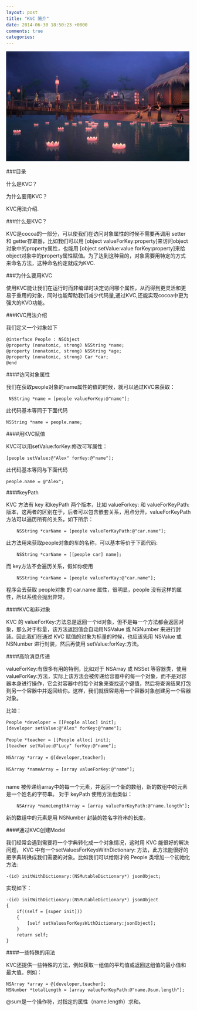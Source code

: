 ```yaml
---
layout: post
title: "KVC 简介"
date: 2014-06-30 18:50:23 +0800
comments: true
categories: 
---
```


![](/images/2d7462592d67a98dbffc700f70ae01d4423b1c1256049.png)

###目录

什么是KVC？
	
为什么要用KVC？
	
KVC用法介绍.
	
	
###什么是KVC？


KVC是cocoa的一部分，可以使我们在访问对象属性的时候不需要再调用 setter 和 getter存取器，比如我们可以用 [object valueForKey:property]来访问object对象中的property属性，也能用 [object setValue:value forKey:property]来给object对象中的property属性赋值。为了达到这种目的，对象需要用特定的方式来命名方法，这种命名约定就成为KVC.

###为什么要用KVC

使用KVC能让我们在运行时而非编译时决定访问哪个属性，从而得到更灵活和更易于重用的对象，同时也能帮助我们减少代码量,通过KVC,还能实现cocoa中更为强大的KVO功能。

###KVC用法介绍

我们定义一个对象如下

```objc
@interface People : NSObject
@property (nonatomic, strong) NSString *name;
@property (nonatomic, strong) NSString *age;
@property (nonatomic, strong) Car *car;
@end
```

####访问对象属性

我们在获取people对象的name属性的值的时候，就可以通过KVC来获取：

```objc
 NSString *name = [people valueForKey:@"name"];
```

此代码基本等同于下面代码

```objc
NSString *name = people.name;
```
####用KVC赋值

KVC可以用setValue:forKey:修改可写属性：

```objc
[people setValue:@"Alex" forKey:@"name"];
```
此代码基本等同与下面代码

```objc
people.name = @"Alex";
```
####keyPath

KVC 方法有 key 和keyPath 两个版本，比如 valueForkey: 和 valueForKeyPath:版本，这两者的区别在于，后者可以包含嵌套关系，用点分开，valueForKeyPath方法可以遍历所有的关系，如下所示：

```objc
	NSString *carName = [people valueForKayPath:@"car.name"];
```
此方法用来获取people对象的车的名称，可以基本等价于下面代码:

```objc
	NSString *carName = [[people car] name];
```
而 key方法不会遍历关系，假如你使用

```objc
	NSString *carName = [people valueForKay:@"car.name"];
```
程序会去获取 people对象 的 car.name 属性，很明显，people 没有这样的属性，所以系统会抛出异常。

####KVC和非对象

KVC 的 valueForKey:方法总是返回一个id对象，但不是每一个方法都会返回对象，那么对于标量，该方法返回值会自动用NSValue 或 NSNumber 来进行封装。因此我们在通过 KVC 赋值的对象为标量的时候，也应该先用 NSValue 或 NSNumber 进行封装，然后再使用 setValue:forKey:方法。

####高阶消息传递

valueForKey:有很多有用的特例，比如对于 NSArray 或 NSSet 等容器类，使用 valueForKey:方法，实际上该方法会被传递给容器中的每一个对象，而不是对容器本身进行操作，它会对容器中的每个对象来查找这个键值，然后将查询结果打包到另一个容器中并返回给你。这样，我们就很容易用一个容器对象创建另一个容器对象。

比如：

```
People *developer = [[People alloc] init];
[developer setValue:@"Alex" forKey:@"name"];

People *teacher = [[People alloc] init];
[teacher setValue:@"Lucy" forKey:@"name"];
	
NSArray *array = @[developer,teacher];
	
NSArray *nameArray = [array valueForKey:@"name"];
	
```
name 被传递给array中的每一个元素，并返回一个新的数组，新的数组中的元素是一个姓名的字符串。
对于 keyPath 使用方法也类似：

```objc
	NSArray *nameLengthArray = [array valueForKeyPath:@"name.length"];
```
新的数组中的元素是用 NSNumber 封装的姓名字符串的长度。

####通过KVC创建Model

我们经常会遇到需要将一个字典转化成一个对象情况，这时用 KVC 能很好的解决问题， KVC 中有一个setValuesForKeysWithDictionary: 方法，此方法能很好的把字典转换成我们需要的对象。比如我们可以给刚才的 People 类增加一个初始化方法:

```objc
-(id) initWithDictionary:(NSMutableDictionary*) jsonObject;
```

实现如下：

```objc
-(id) initWithDictionary:(NSMutableDictionary*) jsonObject
{
    if((self = [super init]))
    {
        [self setValuesForKeysWithDictionary:jsonObject];
    }
    return self;
}
```

####一些特殊的用法

KVC还提供一些特殊的方法，例如获取一组值的平均值或返回这组值的最小值和最大值。例如：

```
NSArray *array = @[developer,teacher];
NSNumber *totalLength = [array valueForKeyPath:@"name.@sum.length"]; 	
```
@sum是一个操作符，对指定的属性（name.length）求和。
 
